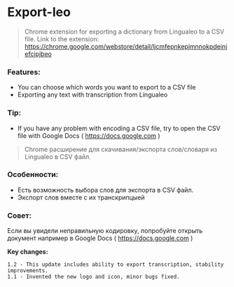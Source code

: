 # Export-leo

> Chrome extension for exporting a dictionary from Lingualeo to a CSV file.
> Link to the extension: https://chrome.google.com/webstore/detail/ljcmfepnkepjmnnokpdeinjefcipjbeo

### Features:
- You can choose which words you want to export to a CSV file
- Exporting any text with transcription from Lingualeo

### Tip:
- If you have any problem with encoding a CSV file, try to open the CSV file with Google Docs ( https://docs.google.com )

> Chrome расширение для скачивания/экспорта слов/словаря из Lingualeo в CSV файл.

### Особенности:
- Есть возможность выбора слов для экспорта в CSV файл.
- Экспорт слов вместе с их транскрипцыей

### Совет:
Если вы увидели неправильную кодировку, попробуйте открыть документ например в Google Docs ( https://docs.google.com )

**Key changes:**
```
1.2 - This update includes ability to export transcription, stability improvements.
1.1 - Invented the new logo and icon, minor bugs fixed.
```

